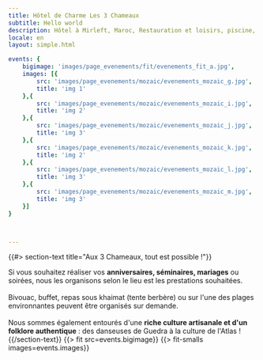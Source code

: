 ```yaml
---
title: Hôtel de Charme Les 3 Chameaux
subtitle: Hello world
description: Hôtel à Mirleft, Maroc, Restauration et loisirs, piscine, tennis, hammam...
locale: en
layout: simple.html

events: {
    bigimage: 'images/page_evenements/fit/evenements_fit_a.jpg',
    images: [{
        src: 'images/page_evenements/mozaic/evenements_mozaic_g.jpg',
        title: 'img 1'
    },{
        src: 'images/page_evenements/mozaic/evenements_mozaic_i.jpg',
        title: 'img 2'
    },{
        src: 'images/page_evenements/mozaic/evenements_mozaic_j.jpg',
        title: 'img 3'
    },{
        src: 'images/page_evenements/mozaic/evenements_mozaic_k.jpg',
        title: 'img 2'
    },{
        src: 'images/page_evenements/mozaic/evenements_mozaic_l.jpg',
        title: 'img 3'
    },{
        src: 'images/page_evenements/mozaic/evenements_mozaic_m.jpg',
        title: 'img 3'
    }]
}



---
```

<a name="evenements" class="anchor-offset"/>
{{#> section-text title="Aux 3 Chameaux, tout est possible !"}}

Si vous souhaitez réaliser vos **anniversaires, séminaires, mariages** ou soirées, nous les organisons selon le lieu est les prestations souhaitées.
<br><br>
Bivouac, buffet, repas sous khaimat (tente berbère) ou sur l'une des plages environnantes peuvent être organisés sur demande.
<br><br>
Nous sommes également entourés d'une **riche culture artisanale et d'un folklore authentique** : des danseuses de Guedra à la culture de l'Atlas !
{{/section-text}}
{{> fit src=events.bigimage}}
{{> fit-smalls images=events.images}}

